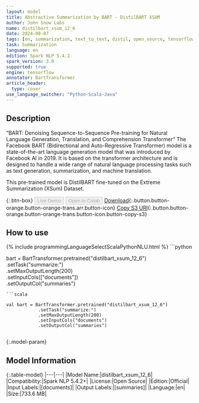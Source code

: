 ```yaml
---
layout: model
title: Abstractive Summarization by BART - DistilBART XSUM
author: John Snow Labs
name: distilbart_xsum_12_6
date: 2024-08-07
tags: [en, summarization, text_to_text, distil, open_source, tensorflow]
task: Summarization
language: en
edition: Spark NLP 5.4.2
spark_version: 3.0
supported: true
engine: tensorflow
annotator: BartTransformer
article_header:
  type: cover
use_language_switcher: "Python-Scala-Java"
---
```


## Description

“BART: Denoising Sequence-to-Sequence Pre-training for Natural Language Generation, Translation, and Comprehension Transformer” The Facebook BART (Bidirectional and Auto-Regressive Transformer) model is a state-of-the-art language generation model that was introduced by Facebook AI in 2019. It is based on the transformer architecture and is designed to handle a wide range of natural language processing tasks such as text generation, summarization, and machine translation.

This pre-trained model is DistilBART fine-tuned on the Extreme Summarization (XSum) Dataset.

{:.btn-box}
<button class="button button-orange" disabled>Live Demo</button>
<button class="button button-orange" disabled>Open in Colab</button>
[Download](https://s3.amazonaws.com/auxdata.johnsnowlabs.com/public/models/distilbart_xsum_12_6_en_5.4.2_3.0_1723052800054.zip){:.button.button-orange.button-orange-trans.arr.button-icon}
[Copy S3 URI](s3://auxdata.johnsnowlabs.com/public/models/distilbart_xsum_12_6_en_5.4.2_3.0_1723052800054.zip){:.button.button-orange.button-orange-trans.button-icon.button-copy-s3}

## How to use



<div class="tabs-box" markdown="1">
{% include programmingLanguageSelectScalaPythonNLU.html %}
```python

bart = BartTransformer.pretrained("distilbart_xsum_12_6") \
            .setTask("summarize:") \
            .setMaxOutputLength(200) \
            .setInputCols(["documents"]) \
            .setOutputCol("summaries")

```
```scala

val bart = BartTransformer.pretrained("distilbart_xsum_12_6")
            .setTask("summarize:")
            .setMaxOutputLength(200)
            .setInputCols("documents")
            .setOutputCol("summaries")


```
</div>

{:.model-param}
## Model Information

{:.table-model}
|---|---|
|Model Name:|distilbart_xsum_12_6|
|Compatibility:|Spark NLP 5.4.2+|
|License:|Open Source|
|Edition:|Official|
|Input Labels:|[documents]|
|Output Labels:|[summaries]|
|Language:|en|
|Size:|733.6 MB|
